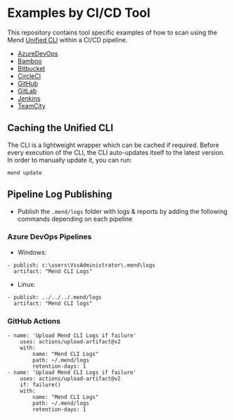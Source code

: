 # Examples by CI/CD Tool
This repository contains tool specific examples of how to scan using the Mend [Unified CLI](https://docs.mend.io/bundle/cli/page/scan_with_mend_s_unified_cli.html) within a CI/CD pipeline.


* [AzureDevOps](AzureDevOps)
* [Bamboo](Bamboo)
* [Bitbucket](Bitbucket)
* [CircleCI](CircleCI)
* [GitHub](GitHub)
* [GitLab](GitLab)
* [Jenkins](Jenkins)
* [TeamCity](TeamCity)

## Caching the Unified CLI
The CLI is a lightweight wrapper which can be cached if required.
Before every execution of the CLI, the CLI auto-updates itself to the latest version.
In order to manually update it, you can run:
```
mend update 
```

## Pipeline Log Publishing

* Publish the `.mend/logs` folder with logs & reports by adding the following commands depending on each pipeline

### Azure DevOps Pipelines

* Windows:
```
- publish: c:\users\VssAdministrator\.mend\logs
  artifact: "Mend CLI Logs"
```
* Linux:
```
- publish: ../../../.mend/logs
  artifact: "Mend CLI logs"
```

### GitHub Actions

```
- name: 'Upload Mend CLI Logs if failure'
    uses: actions/upload-artifact@v2
    with:
        name: "Mend CLI Logs"
        path: ~/.mend/logs
        retention-days: 1
- name: 'Upload Mend CLI Logs if failure'
    uses: actions/upload-artifact@v2
    if: failure()
    with:
        name: "Mend CLI Logs"
        path: ~/.mend/logs
        retention-days: 1
```